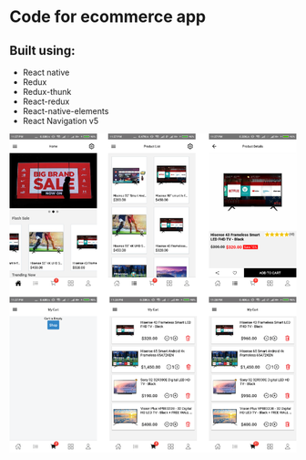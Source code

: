 # Code for ecommerce app

## Built using:

- React native
- Redux
- Redux-thunk
- React-redux
- React-native-elements
- React Navigation v5

![alt text](https://github.com/hick123/react-native-ecommerce/blob/master/src/assets/screenshot.png?raw=true)
